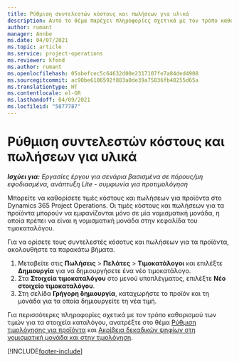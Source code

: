 ```yaml
---
title: Ρύθμιση συντελεστών κόστους και πωλήσεων για υλικά
description: Αυτό το θέμα παρέχει πληροφορίες σχετικά με τον τρόπο καθορισμού των συντελεστών κόστους και πωλήσεων για υλικά που χρησιμοποιούνται σε έργα.
author: rumant
manager: Annbe
ms.date: 04/07/2021
ms.topic: article
ms.service: project-operations
ms.reviewer: kfend
ms.author: rumant
ms.openlocfilehash: 05abefcec5c64632d00e2317107fe7a84ded4908
ms.sourcegitcommit: ac90be6106592f883a0de39a75836fb40255d65a
ms.translationtype: HT
ms.contentlocale: el-GR
ms.lasthandoff: 04/09/2021
ms.locfileid: "5877787"
---
```

# <a name="set-up-cost-and-sales-rates-for-materials"></a>Ρύθμιση συντελεστών κόστους και πωλήσεων για υλικά

_**Ισχύει για:** Εργασίες έργου για σενάρια βασισμένα σε πόρους/μη εφοδιασμένα, ανάπτυξη Lite - συμφωνία για προτιμολόγηση_

Μπορείτε να καθορίσετε τιμές κόστους και πωλήσεων για προϊόντα στο Dynamics 365 Project Operations. Οι τιμές κόστους και πωλήσεων για τα προϊόντα μπορούν να εμφανίζονται μόνο σε μία νομισματική μονάδα, η οποία πρέπει να είναι η νομισματική μονάδα στην κεφαλίδα του τιμοκαταλόγου.

Για να ορίσετε τους συντελεστές κόσοτυς και πωλήσεων για τα προϊόντα, ακολουθήστε τα παρακάτω βήματα. 

1. Μεταβείτε στις **Πωλήσεις** > **Πελάτες** > **Τιμοκατάλογοι** και επιλέξτε **Δημιουργία** για να δημιουργήσετε ένα νέο τιμοκατάλογο. 
2. Στα **Στοιχεία τιμοκαταλόγου** στο μενού υποπλέγματος, επιλέξτε **Νέο στοιχείο τιμοκαταλόγου**. 
3. Στη σελίδα **Γρήγορη δημιουργία**, καταχωρήστε το προϊόν και τη μονάδα για τα οποία δημιουργείτε τη νέα τιμή.

Για περισσότερες πληροφορίες σχετικά με τον τρόπο καθορισμού των τιμών για τα στοιχεία καταλόγου, ανατρέξτε στο θέμα [Ρύθμιση τιμολόγησης για προϊόντα](https://docs.microsoft.com/dynamics365/sales-enterprise/create-price-lists-price-list-items-define-pricing-products) και [Ακρίβεια δεκαδικών ψηφίων στη νομισματική μονάδα και στην τιμολόγηση](https://docs.microsoft.com/dynamics365/sales-enterprise/decimal-precision-currency-pricing).

[!INCLUDE[footer-include](../includes/footer-banner.md)]
